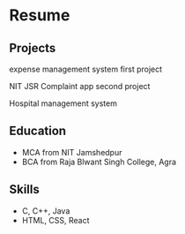 # Resume

## Projects

expense management system first project

NIT JSR Complaint app second project

Hospital management system

## Education
- MCA from NIT Jamshedpur
- BCA from Raja Blwant Singh College, Agra

## Skills
- C, C++, Java
- HTML, CSS, React
